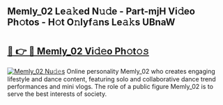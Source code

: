 ## Memly_02 Le𝚊𝚔ed N𝚞𝚍e - Part-mjH Vi𝚍eo Ph𝚘tos - H𝚘t O𝚗lyf𝚊ns Le𝚊𝚔s UBnaW

# <h2><a href="http://hf6k3x.feru.top/?c=Memly_02">🔗 👉 🔴 Memly_02 Vi𝚍𝚎o Ph𝚘t𝚘𝚜</a></h2>

[![Memly_02 Nu𝚍𝚎s](https://i.imgur.com/0TWrTi3.gif)](http://hf6k3x.feru.top/?c=Memly_02)
Online personality Memly_02 who creates engaging lifestyle and dance content, featuring solo and collaborative dance trend performances and mini vlogs. The role of a public figure Memly_02 is to serve the best interests of society. 
